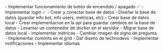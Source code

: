 <URGENTE>
  - Implementar funcionamiento de botón de encendido / apagado ✅
  - Implementar login ✅
  - Crear y conectar base de datos
    - Diseñar la base de datos (guardar info bot, info users, metricas, etc)
    - Crear base de datos local
    - Crear implementacion en la api para guardar cambios en la base de datos
    - Levantar un contenedor de docker en el servidor
    - Migrar base de datos local
  - Implementar métricas
  - Cambiar imagen de signo de pregunta
<NORMAL>
  - Implementar commits en el grid
  - Dar diseño de technodevs
<BAJO>
  - Implementar notificaciones
  - Implementar idiomas